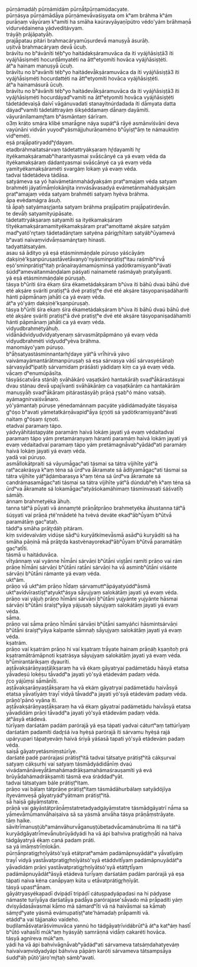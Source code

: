 
pūrṇámadáḥ pūrṇámidám pūrṇā́tpūrṇamúdacyate.  
pūrṇásya pūrṇámādā́ya pūrṇámevā́vaśiṣyata om kʰam bráhma kʰám purāṇaṃ vāyúraṃ kʰamíti ha smāha kaúravyāyaṇīpútro védo'yám brāhmaṇā́ vidurvédainena yádveditávyam.  
tráyāḥ prājāpatyā́ḥ.  
prajā́patau pitári brahmacáryamūṣurdevā́ manuṣyā̀ ásurāḥ.  
uṣitvā́ brahmacáryaṃ devā́ ūcuḥ.  
brávītu no bʰávāníti tébʰyo haitádakṣáramuvāca da íti vyájñāsiṣṭā3 íti vyájñāsiṣméti hocurdā́myatéti na āttʰetyomíti hovāca vyájñāsiṣṭéti.  
átʰa hainam manuṣyā̀ ūcuḥ.  
brávītu no bʰavāníti tébʰyo haitádevā̀kṣáramuvāca da íti vyájñāsiṣṭā3 íti vyájñā́siṣméti hocurdattéti na āttʰetyomíti hovāca vyájñāsiṣṭéti.  
átʰa hainamásurā ūcuḥ.  
brávītu no bʰávāníti tébʰyo haitádevā̀kṣáramuvāca da íti vyájñāsiṣṭā3 íti vyájñāsiṣméti hocurdáyadʰvamíti na āttʰetyomíti hovāca vyájñāsiṣṭéti tádetádevaìṣā daívī vāgánuvadati stanayitnúrdadada íti dā́myata datta dáyadʰvamíti tádetáttrayáṃ śikṣéddamaṃ dā́naṃ dayāmíti.  
vāyuránilamamŕ̥tam bʰásmāntaṃ śárīram.  
o3ṃ kráto smára klibé smarā́gne náya supátʰā rāyé asmānvíśvāni deva vayúnāni vidvā́n yuyodʰyásmájjuhurāṇaméno bʰū́yiṣṭʰāṃ te námauktiṃ vidʰeméti.  
eṣá prajā́patiryaddʰŕ̥dayam.  
etadbráhmaitatsárvaṃ tádetattryákṣaraṃ hŕ̥dayamíti hr̥ ityékamakṣáramabʰíharantyasmai svā́ścānyé ca yá evaṃ véda da ityékamakṣáraṃ dádantyasmai svā́ścānyé ca yá evaṃ véda yamityékamakṣáraméti svargáṃ lokaṃ yá evaṃ véda.  
tadvai tádetádeva tádāsa.  
satyámeva sa yó haivámetánmahádyakṣám pratʰamajaṃ véda satyam brahméti jáyatīmā́ṃlokānjita innvásā́vasadyá evámetánmahádyakṣám pratʰamajaṃ véda satyam brahméti satyaṃ hyèva bráhma.  
ā́pa evèdamágra āsuḥ.  
tā ā́paḥ satyámasr̥janta satyam bráhma prajā́patim prajā́patirdevā́n.  
te devā́ḥ satyamityúpāsate.  
tádetattryákṣaraṃ satyamíti sa ityékamakṣáraṃ tītyékamakṣáramamityékamakṣáram pratʰamottamé akṣáre satyám madʰyató'nr̥taṃ tádetadánr̥taṃ satyéna párigr̥hītaṃ satyábʰūyamevá bʰavati naìvaṃvidvā́ṃsamánr̥taṃ hinasti.  
tadyattátsatyám.  
asau sá ādityo yá eṣá etásminmáṇḍale púruṣo yáścāyáṃ dakṣiṇè'kṣanpúruṣastā́vetā́vanyò'nyásminprátiṣṭʰitau raśmíbʰirvā́ eṣò'sminprátiṣṭʰitaḥ prāṇaírayámamúṣminsá yadòtkramiṣyanbʰávati śúddʰamevaìtanmáṇḍalam páśyati naìnameté raśmáyaḥ pratyā́yanti.  
yá eṣá etásminmáṇḍale púruṣaḥ.  
tásya bʰūríti śíra ékaṃ śíra ékametádakṣáram bʰúva íti bāhū dvaú bāhū dvé eté akṣáre sváríti pratiṣṭʰā dvé pratiṣṭʰe dvé eté akṣáre tásyopaniṣadáharíti hánti pāpmā́naṃ jahā́ti ca yá evaṃ véda.  
átʰa yò'yáṃ dakṣiṇè'kṣanpúruṣaḥ.  
tásya bʰūríti śíra ekaṃ śíra ékametádakṣáram bʰúva íti bāhū dvaú bāhū dvé eté akṣáre sváríti pratiṣṭʰā dvé pratiṣṭʰe dvé eté akṣáre tásyopaniṣadáhamíti hánti pāpmā́naṃ jahā́ti ca yá evaṃ véda.  
vidyudbrahmétyāhuḥ.  
vidā́nādvidyudvídyatyenaṃ sárvasmātpāpmáno yá evaṃ véda vidyudbrahméti vidyuddʰyèva bráhma.  
manomáyo'yam púruṣo.  
bʰā́ḥsatyastásminnantarhŕ̥daye yátʰā vrī́hírvā yávo vaivámayámantárātmanpúruṣaḥ sá eṣa sárvasya váśī sárvasyéśānaḥ sárvasyā́dʰipatiḥ sárvamidam práśāsti yádidaṃ kíṃ ca yá evaṃ véda.  
vā́caṃ dʰenumúpāsīta.  
tásyāścatvā́ra stánāḥ svāhākāró vaṣaṭkāró hantakāráḥ svadʰā́kārastásyai dvau stánau devā́ upajī́vanti svāhākāráṃ ca vaṣaṭkāráṃ ca hantakārám manuṣyā̀ḥ svadʰā́kāram pitárastásyāḥ prāṇá r̥ṣabʰó máno vatsáḥ.  
ayámagnírvaiśvā́naro.  
yò'yámantaḥ púruṣe yénedamánnam pacyáte yádidámadyáte tásyaiṣa gʰóṣo bʰavati yámetatkárṇāvapidʰā́ya śr̥ṇóti sá yadòtkramiṣyanbʰávati naìtaṃ gʰóṣaṃ śr̥ṇoti.  
etadvaí paramaṃ tápo.  
yádvyāhitástapyáte paramáṃ haivá lokáṃ jayati yá evaṃ védaitadvaí paramaṃ tápo yám pretamáraṇyaṃ háranti paramáṃ haivá lokáṃ jayati yá evaṃ védaitadvaí paramaṃ tápo yám pretámagnā́vabʰyādádʰati paramáṃ haivá lokáṃ jayati yá evaṃ véda.  
yadā vai púruṣo.  
asmā́llokātpraíti sá vāyumā́gacʰati tásmai sa tátra víjihīte yátʰā ratʰacakrásya kʰaṃ téna sá ūrdʰva ā́kramate sá ādityamā́gacʰati tásmai sa tátra víjihīte yátʰāḍámbarasya kʰaṃ téna sá ūrdʰva ā́kramate sá candrámasamā́gacʰati tásmai sa tátra víjihīte yátʰā dúndubʰeḥ kʰaṃ téna sá ūrdʰva ā́kramate sá lokamā́gacʰatyáśokamáhimaṃ tásminvasati śáśvatīḥ sámāḥ.  
ánnam brahmetyéka āhuḥ.  
tanna tátʰā pū́yati vā ánnamr̥té prāṇā́tprāṇo brahmetyéka āhustanna tátʰā śúṣyati vaí prāṇá r̥té'nnādeté ha tvèvá deváte ekadʰābʰū́yam bʰūtvā́ paramátāṃ gacʰataḥ.  
táddʰa smāha prātr̥dáḥ pitáram.  
kíṃ svidevaìváṃ vidúṣe sādʰú kuryātkímevā̀smā asādʰú kuryādíti sá ha smāha pāṇínā mā́ prātr̥da kastvènayorekadʰābʰū́yam bʰūtvā́ paramátāṃ gacʰatī́ti.  
tásmā u haitáduvāca.  
vītyánnaṃ vai vyánne hī̀mā́ni sárvāṇi bʰūtā́ni viṣṭā́ni ramíti prāṇo vai rám prāṇe hī̀mā́ni sárvāṇi bʰūtā́ni ratā́ni sárvāṇi ha vā́ asminbʰūtā́ni viśánte sárvāṇi bʰūtā́ni rámante yá evaṃ véda.  
uktʰám.  
prāṇo vā́ uktʰám prāṇo hī̀daṃ sárvamuttʰāpáyatyúddʰāsmā uktʰavídvīrastíṣṭʰatyuktʰásya sā́yujyaṃ salokátāṃ jayati yá evaṃ véda.  
prāṇo vai yájuḥ prāṇo hī̀mā́ni sárvāṇi bʰūtā́ni yujyánte yujyánte hāsmai sárvāṇi bʰūtā́ni śraíṣṭʰyāya yájuṣaḥ sā́yujyaṃ salokátāṃ jayati yá evaṃ véda.  
sā́ma.  
prāṇo vai sā́ma prāṇo hī̀mā́ni sárvāṇi bʰūtā́ni samyáñci hāsmintsárvāṇi bʰūtā́ni śraíṣṭʰyāya kalpante sā́mnaḥ sā́yujyaṃ salokátāṃ jayati yá evaṃ véda.  
kṣatrám.  
prāṇo vaí kṣatrám prāṇo hi vaí kṣatraṃ trā́yate hainam prāṇáḥ kṣaṇítoḥ prá kṣatramātrámāpnoti kṣatrásya sā́yujyaṃ salokátāṃ jayati yá evaṃ véda.  
bʰū́mirantárikṣaṃ dyauríti.  
aṣṭā́vakṣárāṇyaṣṭā\kṣaraṃ ha vā ékaṃ gāyatryaí padámetádu hāsyā etatsa yā́vadeṣú lokéṣu tā́vaddʰa jayati yò'syā etádevám padaṃ véda.  
ŕ̥co yájūṃṣi sā́mānī́ti.  
aṣṭā́vakṣarāṇyaṣṭā́kṣaraṃ ha vā ekáṃ gāyatryaí padámetádu haivā̀syā etatsa yā́vatīyáṃ trayī́ vidyā tā́vaddʰa jayati yò'syā etádevám padaṃ véda.  
prāṇò'pānó vyāna íti.  
aṣṭā́vakṣárāṇyaṣṭā́kṣaraṃ ha vā ékaṃ gāyatraí padámetádu haivā̀syā etatsa yā́vadidám prāṇi tā́vaddʰa jayati yò'syā etádevám padaṃ véda.  
átʰāsyā etádevá.  
túrīyaṃ darśatám padám parórajā yá eṣa tápati yadvai cáturtʰaṃ tattúrīyaṃ darśatám padamíti dadr̥śá iva hyèṣá parórajā íti sárvamu hyèṣá rajá upáryupari tápatyeváṃ haivá śriyā yáśasā tapati yò'syā etádevám padaṃ véda.  
saiṣā́ gāyatryetásmiṃstúrīye.  
darśaté padé parórajasi prátiṣṭʰitā tadvai tátsatye prátiṣṭʰitā cákṣurvaí satyaṃ cákṣurhi vaí satyaṃ tásmādyádidā́nīṃ dvaú vivádamānāveyā́tāmahámadrākṣamahámaśrauṣamíti yá evá brūyā́dahámadrākṣamíti tásmā eva śráddadʰyāt.  
tadvai tátsatyam bále prátiṣṭʰitam.  
prāṇo vai bálaṃ tátprāṇe prátiṣṭʰitaṃ tásmādāhurbálaṃ satyādójīya ítyevámveṣā́ gāyatryádʰyātmam prátiṣṭʰitā.  
sā́ haiṣā gáyāṃstatre.  
prāṇā vai gáyāstátprāṇā́ṃstatretadyadgáyāṃstatre tásmādgāyatrī nā́ma sa yā́mevā̀mū́manvā́haiṣaìva sā sa yásmā anvā́ha tásya prāṇā́ṃstrāyate.  
tāṃ haíke.  
sāvitrī́manuṣṭúbʰamánvāhurvā́ganuṣṭúbetadvā́camánubrūma íti na tátʰā kuryādgāyatrī́mevā́nubrūyādyádi ha vā ápi bahvìva pratigr̥hṇā́ti ná haiva tádgāyatryā ékaṃ caná padam práti.  
sa yá imāṃstrī́ṃlokā́n.  
pūrṇā́npratigr̥hṇīyātsò'syā etátpratʰamám padámāpnuyādátʰa yā́vatīyáṃ trayī́ vidyā yastā́vatpratigr̥hṇīyātsò'syā etáddvitī́yam padámāpnuyādátʰa yā́vadidám prāṇi yastā́vatpratigr̥hṇīyātsò'syā etáttr̥tī́yam padámāpnuyādátʰāsyā etádevá turī́yaṃ darśatám padám parórajā yá eṣa tápati naìva kéna canā́pyaṃ kúta u etā́vatprátigr̥hṇīyāt.  
tásyā upastʰā́nam.  
gāyátryasyékapadī dvipádī tripádī cátuṣpadyápadasi na hi pádyase námaste turīyā́ya darśatā́ya padā́ya parórajase'sā́vado mā prā́padíti yáṃ dviṣyā́dasā́vasmai kā́mo mā sámardʰī́ti vā ná haivā̀smai sa kā́maḥ sámr̥dʰyate yásmā evámupatíṣṭʰate'hámadaḥ prā́pamíti vā.  
etáddʰa vai tájjanako vaídeho.  
buḍilamā́śvatarāśvimuvāca yannú ho tádgāyatrīvidábrūtʰā átʰa katʰáṃ hastī́ bʰūtó vahasī́ti múkʰaṃ hyásyāḥ samrāṇná vidā́ṃ cakaréti hovāca.  
tásyā agníreva múkʰam.  
yádi ha vā ápi bahvìvāgnā́vabʰyādádʰati sárvameva tatsáṃdahatyeváṃ haivaìvaṃvidyadyápi báhviva pāpáṃ karóti sárvameva tátsampsā́ya śuddʰáḥ pūtò'járo'mŕ̥taḥ sámbʰavati.  
